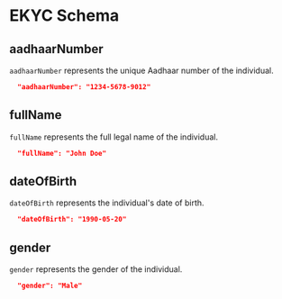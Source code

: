 [comment]: <> (EKYC Schema Documentation)

# EKYC Schema

## aadhaarNumber

`aadhaarNumber` represents the unique Aadhaar number of the individual.

```json
  "aadhaarNumber": "1234-5678-9012"
```

## fullName

`fullName` represents the full legal name of the individual.

```json
  "fullName": "John Doe"
```

## dateOfBirth

`dateOfBirth` represents the individual's date of birth.

```json
  "dateOfBirth": "1990-05-20"
```

## gender

`gender` represents the gender of the individual.

```json
  "gender": "Male"
```
